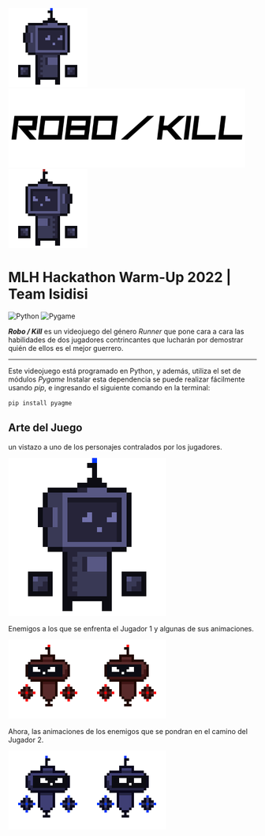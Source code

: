 <div justify-content="center";><img src="https://github.com/asaPUP/MLH-Hackathon-2022-Isidisi/blob/main/readme_files/blueRobot.gif" slign="center" width="160"><img src="https://github.com/asaPUP/MLH-Hackathon-2022-Isidisi/blob/main/readme_files/title.png" slign="center" height="160"><img src="https://github.com/asaPUP/MLH-Hackathon-2022-Isidisi/blob/main/readme_files/blueRobot0.gif" slign="center" width="160"></div>

# MLH Hackathon Warm-Up 2022 | Team Isidisi
![Python](https://img.shields.io/badge/Python->=3-Blue?logo=python)
![Pygame](https://img.shields.io/badge/Pygame--Blue)

***Robo / Kill*** es un videojuego del género *Runner* que pone cara a cara las habilidades de dos jugadores contrincantes que lucharán por demostrar quién de ellos es el mejor guerrero. 

---

Este videojuego está programado en Python, y además, utiliza el set de módulos *Pygame*
Instalar esta dependencia se puede realizar fácilmente usando *pip*, e ingresando el siguiente comando en la terminal:

~~~bash
pip install pyagme
~~~

## Arte del Juego


un vistazo a uno de los personajes contralados por los jugadores.

<img src="https://github.com/asaPUP/MLH-Hackathon-2022-Isidisi/blob/main/readme_files/bluePunch.gif" slign="center" height="320">

Enemigos a los que se enfrenta el Jugador 1 y algunas de sus animaciones.

<img src="https://github.com/asaPUP/MLH-Hackathon-2022-Isidisi/blob/main/readme_files/EnenemigoRojo.gif" slign="center" height="160"><img src="https://github.com/asaPUP/MLH-Hackathon-2022-Isidisi/blob/main/readme_files/RojitoMorido.gif" slign="center" height="160">

Ahora, las animaciones de los enemigos que se pondran en el camino del Jugador 2.

<img src="https://github.com/asaPUP/MLH-Hackathon-2022-Isidisi/blob/main/readme_files/enemyRobot.gif" slign="center" height="160"><img src="https://github.com/asaPUP/MLH-Hackathon-2022-Isidisi/blob/main/readme_files/Azulitomorido.gif" slign="center" height="160">





